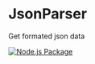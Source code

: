 # JsonParser
Get formated json data 

[![Node.js Package](https://github.com/Marko9827/JsonParser/actions/workflows/release-package.yml/badge.svg)](https://github.com/Marko9827/JsonParser/actions/workflows/release-package.yml)
